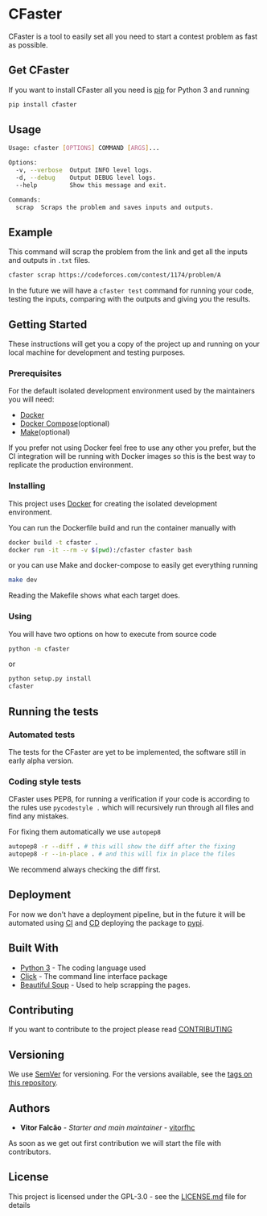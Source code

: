 # CFaster

CFaster is a tool to easily set all you need to start a contest problem as fast as possible.

## Get CFaster

If you want to install CFaster all you need is [pip](https://pypi.org/project/pip/) for Python 3 and running

```bash
pip install cfaster
```

## Usage

```bash
Usage: cfaster [OPTIONS] COMMAND [ARGS]...

Options:
  -v, --verbose  Output INFO level logs.
  -d, --debug    Output DEBUG level logs.
  --help         Show this message and exit.

Commands:
  scrap  Scraps the problem and saves inputs and outputs.
```

## Example

This command will scrap the problem from the link and get all the inputs and outputs in `.txt` files.

```bash
cfaster scrap https://codeforces.com/contest/1174/problem/A
```

In the future we will have a `cfaster test` command for running your code, testing the inputs, comparing with the outputs and giving you the results.

## Getting Started

These instructions will get you a copy of the project up and running on your local machine for development and testing purposes.

### Prerequisites

For the default isolated development environment used by the maintainers you will need:

- [Docker](https://docs.docker.com/install/)
- [Docker Compose](https://docs.docker.com/compose/install/)(optional)
- [Make](https://opensource.com/article/18/8/what-how-makefile)(optional)

If you prefer not using Docker feel free to use any other you prefer, but the CI integration will be running with Docker images so this is the best way to replicate the production environment.

### Installing

This project uses [Docker](https://docs.docker.com/install/) for creating the isolated development environment.

You can run the Dockerfile build and run the container manually with

```bash
docker build -t cfaster .
docker run -it --rm -v $(pwd):/cfaster cfaster bash
```

or you can use Make and docker-compose to easily get everything running

```bash
make dev 
```

Reading the Makefile shows what each target does.

### Using

You will have two options on how to execute from source code

```bash
python -m cfaster
```

or

```bash
python setup.py install
cfaster
```

## Running the tests

### Automated tests

The tests for the CFaster are yet to be implemented, the software still in early alpha version.

### Coding style tests

CFaster uses PEP8, for running a verification if your code is according to the rules use `pycodestyle .` which will recursively run through all files and find any mistakes.

For fixing them automatically we use `autopep8`

```bash
autopep8 -r --diff . # this will show the diff after the fixing
autopep8 -r --in-place . # and this will fix in place the files
```

We recommend always checking the diff first.

## Deployment

For now we don't have a deployment pipeline, but in the future it will be automated using [CI](https://en.wikipedia.org/wiki/Continuous_integration) and [CD](https://en.wikipedia.org/wiki/Continuous_deployment) deploying the package to [pypi](https://pypi.org/).

## Built With

* [Python 3](https://www.python.org/) - The coding language used
* [Click](https://click.palletsprojects.com/en/7.x/) - The command line interface package
* [Beautiful Soup](https://www.crummy.com/software/BeautifulSoup/bs4/doc/) - Used to help scrapping the pages.

## Contributing

If you want to contribute to the project please read [CONTRIBUTING](CONTRIBUTING.md)

## Versioning

We use [SemVer](http://semver.org/) for versioning. For the versions available, see the [tags on this repository](https://github.com/vitorfhc/cfaster/tags). 

## Authors

* **Vitor Falcão** - *Starter and main maintainer* - [vitorfhc](https://github.com/vitorfhc)

As soon as we get out first contribution we will start the file with contributors.

## License

This project is licensed under the GPL-3.0 - see the [LICENSE.md](LICENSE.md) file for details
